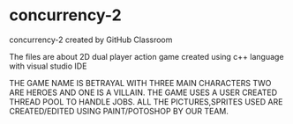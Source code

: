 # concurrency-2
concurrency-2 created by GitHub Classroom


The files are about 2D dual player action game created using c++ language with visual studio IDE

THE GAME NAME IS BETRAYAL WITH THREE MAIN CHARACTERS TWO ARE HEROES AND ONE IS A VILLAIN.
THE GAME USES A USER CREATED THREAD POOL TO HANDLE JOBS.
ALL THE PICTURES,SPRITES USED ARE CREATED/EDITED USING PAINT/POTOSHOP BY OUR TEAM.
